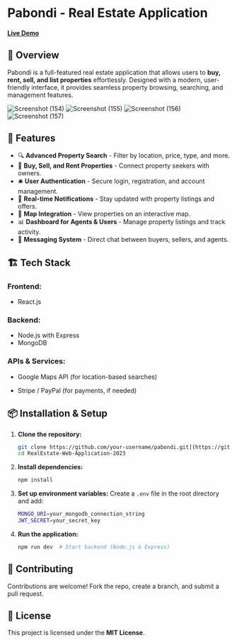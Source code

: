 # Pabondi - Real Estate Application

<h4><a href="https://real-estate-frontend-z0wx.onrender.com/">Live Demo</a></h4>

## 📌 Overview
Pabondi is a full-featured real estate application that allows users to **buy, rent, sell, and list properties** effortlessly. Designed with a modern, user-friendly interface, it provides seamless property browsing, searching, and management features.

![Screenshot (154)](https://github.com/user-attachments/assets/9fbe5ed5-a120-4b17-85cc-4e5b76b38578)
![Screenshot (155)](https://github.com/user-attachments/assets/3a44fad6-f7e3-43c1-b55a-88e127194dbc)
![Screenshot (156)](https://github.com/user-attachments/assets/6c0ec1d6-5156-4cdb-b69e-82da4cf05678)
![Screenshot (157)](https://github.com/user-attachments/assets/140adea6-2e65-4cc2-9a7c-c7177e9e11c8)

## 🚀 Features
- 🔍 **Advanced Property Search** - Filter by location, price, type, and more.
- 🏡 **Buy, Sell, and Rent Properties** - Connect property seekers with owners.
- 🛎️ **User Authentication** - Secure login, registration, and account management.
- 📩 **Real-time Notifications** - Stay updated with property listings and offers.
- 📌 **Map Integration** - View properties on an interactive map.
- 📊 **Dashboard for Agents & Users** - Manage property listings and track activity.
- 💬 **Messaging System** - Direct chat between buyers, sellers, and agents.

## 🏗️ Tech Stack
### **Frontend:**
- React.js 

### **Backend:**
- Node.js with Express
- MongoDB 

### **APIs & Services:**
- Google Maps API (for location-based searches)

- Stripe / PayPal (for payments, if needed)

## 📦 Installation & Setup
1. **Clone the repository:**
   ```sh
   git clone https://github.com/your-username/pabondi.git](https://github.com/DiranDesai/RealEstate-Web-Application-2023.git
   cd RealEstate-Web-Application-2023
   ```

2. **Install dependencies:**
   ```sh
   npm install
   ```

3. **Set up environment variables:**
   Create a `.env` file in the root directory and add:
   ```sh
   MONGO_URI=your_mongodb_connection_string
   JWT_SECRET=your_secret_key
   ```

4. **Run the application:**
   ```sh
   npm run dev  # Start backend (Node.js & Express)
   ```


## 🤝 Contributing
Contributions are welcome! Fork the repo, create a branch, and submit a pull request.

## 📝 License
This project is licensed under the **MIT License**.



